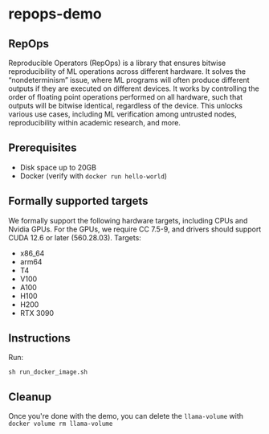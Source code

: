 # repops-demo

## RepOps
Reproducible Operators (RepOps) is a library that ensures bitwise reproducibility of ML operations across different hardware. It solves the “nondeterminism” issue, where ML programs will often produce different outputs if they are executed on different devices. It works by controlling the order of floating point operations performed on all hardware, such that outputs will be bitwise identical, regardless of the device. This unlocks various use cases, including ML verification among untrusted nodes, reproducibility within academic research, and more.

## Prerequisites
* Disk space up to 20GB
* Docker (verify with `docker run hello-world`)

## Formally supported targets
We formally support the following hardware targets, including CPUs and Nvidia GPUs. For the GPUs, we require CC 7.5-9, and drivers should support CUDA 12.6 or later (560.28.03). Targets:
* x86_64
* arm64
* T4
* V100
* A100
* H100
* H200
* RTX 3090

## Instructions

Run:

 `sh run_docker_image.sh`

## Cleanup
Once you're done with the demo, you can delete the `llama-volume` with `docker volume rm llama-volume`
